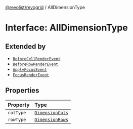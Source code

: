 [@revolist/revogrid](README.md) / AllDimensionType

# Interface: AllDimensionType

## Extended by

- [`BeforeCellRenderEvent`](Interface.BeforeCellRenderEvent.md)
- [`BeforeRowRenderEvent`](Interface.BeforeRowRenderEvent.md)
- [`ApplyFocusEvent`](Interface.ApplyFocusEvent.md)
- [`FocusRenderEvent`](Interface.FocusRenderEvent.md)

## Properties

| Property | Type |
| :------ | :------ |
| `colType` | [`DimensionCols`](Type.DimensionCols.md) |
| `rowType` | [`DimensionRows`](Type.DimensionRows.md) |
